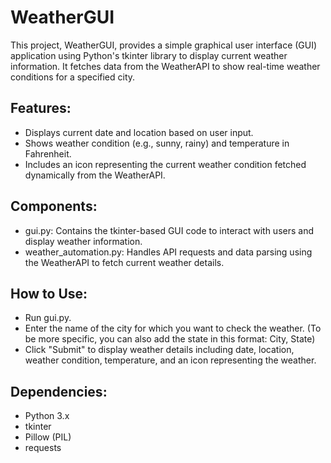 # WeatherGUI

This project, WeatherGUI, provides a simple graphical user interface (GUI) application using Python's tkinter library to display current weather information. It fetches data from the WeatherAPI to show real-time weather conditions for a specified city.

## Features:
- Displays current date and location based on user input.
- Shows weather condition (e.g., sunny, rainy) and temperature in Fahrenheit.
- Includes an icon representing the current weather condition fetched dynamically from the WeatherAPI.

## Components:
- gui.py: Contains the tkinter-based GUI code to interact with users and display weather information.
- weather_automation.py: Handles API requests and data parsing using the WeatherAPI to fetch current weather details.

## How to Use:
- Run gui.py.
- Enter the name of the city for which you want to check the weather. (To be more specific, you can also add the state in this format: City, State)
- Click "Submit" to display weather details including date, location, weather condition, temperature, and an icon representing the weather.

## Dependencies:
- Python 3.x
- tkinter
- Pillow (PIL)
- requests